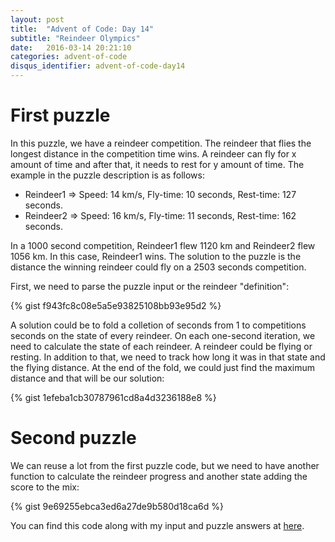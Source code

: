 ```yaml
---
layout: post
title:  "Advent of Code: Day 14"
subtitle: "Reindeer Olympics"
date:   2016-03-14 20:21:10
categories: advent-of-code
disqus_identifier: advent-of-code-day14
---
```

# First puzzle 
In this puzzle, we have a reindeer competition. The reindeer that flies the longest distance in the competition time wins. A reindeer can fly for x amount of time and after that, it needs to rest for y amount of time. The example in the puzzle description is as follows:

- Reindeer1 => Speed: 14 km/s, Fly-time: 10 seconds, Rest-time: 127 seconds.
- Reindeer2 => Speed: 16 km/s, Fly-time: 11 seconds, Rest-time: 162 seconds.

In a 1000 second competition, Reindeer1 flew 1120 km and Reindeer2 flew 1056 km. In this case, Reindeer1 wins.
The solution to the puzzle is the distance the winning reindeer could fly on a 2503 seconds competition.

First, we need to parse the puzzle input or the reindeer "definition":

{% gist f943fc8c08e5a5e93825108bb93e95d2 %}

A solution could be to fold a colletion of seconds from 1 to competitions seconds on the state of every reindeer. On each one-second iteration, we need to calculate the state of each reindeer. A reindeer could be flying or resting. In addition to that, we need to track how long it was in that state and the flying distance. At the end of the fold, we could just find the maximum distance and that will be our solution:

{% gist 1efeba1cb30787961cd8a4d3236188e8 %}

# Second puzzle

We can reuse a lot from the first puzzle code, but we need to have another function to calculate the reindeer progress and another state adding the score to the mix:

{% gist 9e69255ebca3ed6a27de9b580d18ca6d %}

You can find this code along with my input and puzzle answers at [here](https://github.com/darienmt/advent-of-code/blob/master/scala/src/main/scala/Day14.sc).